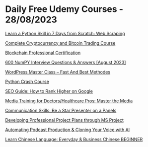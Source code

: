 # Daily Free Udemy Courses - 28/08/2023

[Learn a Python Skill in 7 Days from Scratch: Web Scraping](https://www.udemy.com/course/learn-a-python-skill-in-7-days-from-scratch-web-scraping/?couponCode=FFA3B8906947A4713D9D)
[Complete Cryptocurrency and Bitcoin Trading Course](https://www.udemy.com/course/complete-cryptocurrency-trading-course-2021/?couponCode=C54B11A308B1CE3B9808)
[Blockchain Professional Certification](https://www.udemy.com/course/blockchain_web3/?couponCode=15F4762C3825056FA1A4)
[600 NumPY Interview Questions & Answers [August 2023]](https://www.udemy.com/course/numpy-interview-questions/?couponCode=007C1AD8040AB2FE42EB)
[WordPress Master Class – Fast And Best Methodes](https://www.udemy.com/course/wordpress-for-complete-beginners/?couponCode=NEWACCEZ)
[Python Crash Course](https://www.udemy.com/course/python-crash-course/?couponCode=DONGATO)
[SEO Guide: How to Rank Higher on Google](https://www.udemy.com/course/seo-guide-how-to-rank-higher-on-google-tareq-hajj/?couponCode=D7E80C1665B835F3264B)
[Media Training for Doctors/Healthcare Pros: Master the Media](https://www.udemy.com/course/media-training-for-doctors-and-healthcare-professionals/?couponCode=B7BCD5812D3A96CAD272)
[Communication Skills: Be a Star Presenter on a Panels](https://www.udemy.com/course/how-to-present-on-a-panel/?couponCode=80DF3AAC8B3687967D91)
[Developing Professional Project Plans through MS Project](https://www.udemy.com/course/mastering-ms-project-to-develop-professional-project-plans/?couponCode=AUGFREEWAY)
[Automating Podcast Production & Cloning Your Voice with AI](https://www.udemy.com/course/automating-podcast-production-cloning-your-voice-with-ai/?couponCode=ACFBB5CFFCB7DE993980)
[Learn Chinese Language: Everyday & Business Chinese BEGINNER](https://www.udemy.com/course/learn-chinese-language-everyday-business-chinese/?couponCode=LEARNCHINESEAUG)
